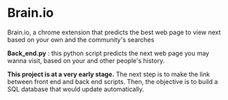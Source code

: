 # Brain.io
Brain.io, a chrome extension that predicts the best web page to view next based on your own and the community's searches

**Back_end.py** : this python script predicts the next web page you may wanna visit, based on your and other people's history.

**This project is at a very early stage.**
The next step is to make the link between front end and back end scripts. Then, the objective is to build a SQL database that would update automatically.
